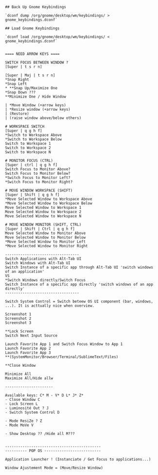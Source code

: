     ## Back Up Gnome Keybindings

    `dconf dump /org/gnome/desktop/wm/keybindings/ > gnome_keybindings.dconf`

    ## Load Gnome Keybindings

    `dconf load /org/gnome/desktop/wm/keybindings/ < gnome_keybindings.dconf`


    ==== NEED ARROW KEYS ====
    
    SWITCH FOCUS BETWEEN WINDOW ?
    [Super | t s r n]

    [Super | Maj | t s r n]
    *Snap Right
    *Snap Left
    * **Snap Up/Maximize One
    *Snap Down ???
    **Minimize One / Hide Window
    
    | *Move Window (+arrow keys)
    | *Resize window (+arrow keys)
    | (Restore)
    | (raise window above/below others)
    
    # WORKSPACE SWITCH
    [Super | q g h f]
    *Switch to Workspace Above
    *Switch to Workspace Below
    Switch to Workspace 1
    Switch to Workspace 2
    Switch to Workspace N

    # MONITOR FOCUS (CTRL)
    [Super | ctrl | q g h f]
    Switch Focus to Monitor Above?
    Switch Focus to Monitor Below?
	*Switch Focus to Monitor Left?
	*Switch Focus to Monitor Right?
    
    # MOVE WINDOW WORKSPACE (SHIFT)
    [Super | Shift | q g h f]
    *Move Selected Window to Workspace Above
    *Move Selected Window to Workspace Below
    Move Selected Window to Workspace 1
    Move Selected Window to Workspace 2
    Move Selected Window to Workspace N
    
    # MOVE WINDOW MONITOR (SHIFT, CTRL)
    [Super | Shift | Ctrl | q g h f]
    Move Selected Window to Monitor Above
    Move Selected Window to Monitor Below
    *Move Selected Window to Monitor Left
    *Move Selected Window to Monitor Right
    
    ----------------------------------
    Switch Applications with Alt-Tab UI
    Switch Windows with Alt-Tab UI
    Switch Instance of a specific app through Alt-Tab UI 'switch windows of an application'
    VS
    *Switch Windows directly/Switch Focus
    Switch Instance of a specific app directly 'switch windows of an app directly'
    ----------------------------------
    
    Switch System Control = Switch beteew OS UI component (bar, windows, ...). It is acttually nice when overview.
    
    Screenshot 1
    Screenshot 2
    Screenshot 3
    
    **Lock Screen
    Switch Next Input Source
    
    Launch Favorite App 1 and Switch Focus Window to App 1
    Launch Favorite App 2
    Launch Favorite App 3
    **(SystemMonitor/Browser/Terminal/SublimeText/Files)

    **Close Window

    Minimize All
    Maximize All/Hide allw

    ----------------------
    
    Available keys: C* M - V* D L* J* Z*
    - Close Window C
    - Lock Screen L
    - Luminosité Out ? J
    - Switch System Control D

    - Mode ResiZe ? Z
    - Mode MoVe V

    - Show Desktop ?? /Hide all M???

    
    --------------------------------------------
    ---------- POP OS --------------------------
    
    Application Launcher ! (Instanciate / Get Focus to applications...)
    
    Window Ajustement Mode = (Move/Resize Window)
    
    
    
    